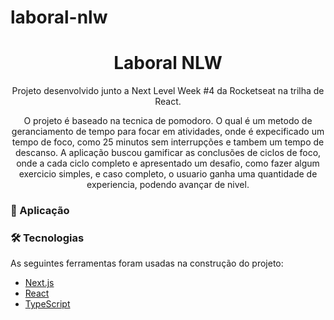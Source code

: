 # laboral-nlw

<h1 align="center">
    Laboral NLW
</h1>
<p align="center"> Projeto desenvolvido junto a Next Level Week #4 da Rocketseat na trilha de React.</p>
 <p align="center">O projeto é baseado na tecnica de pomodoro. O qual é um metodo de geranciamento de tempo para focar 
  em atividades, onde é expecificado um tempo de foco, como 25 minutos sem interrupções e tambem um
  tempo de descanso. A aplicação buscou gamificar as conclusões de ciclos de foco, onde a cada ciclo completo e apresentado
um desafio, como fazer algum exercicio simples, e caso completo, o usuario ganha uma quantidade de experiencia, podendo avançar
de nivel.</p>

### :rocket: Aplicação



### 🛠 Tecnologias

As seguintes ferramentas foram usadas na construção do projeto:

- [Next.js](https://nextjs.org/)
- [React](https://pt-br.reactjs.org/)
- [TypeScript](https://www.typescriptlang.org/)
